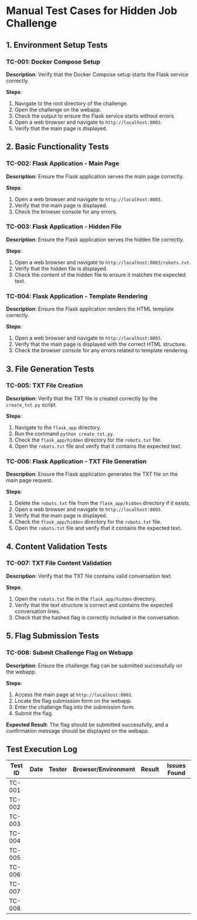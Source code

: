 # Manual Test Cases for Hidden Job Challenge

## 1. Environment Setup Tests

### TC-001: Docker Compose Setup
**Description**: Verify that the Docker Compose setup starts the Flask service correctly.

**Steps**:
1. Navigate to the root directory of the challenge.
2. Open the challenge on the webapp.
3. Check the output to ensure the Flask service starts without errors.
4. Open a web browser and navigate to `http://localhost:8003`.
5. Verify that the main page is displayed.

## 2. Basic Functionality Tests

### TC-002: Flask Application - Main Page
**Description**: Ensure the Flask application serves the main page correctly.

**Steps**:
1. Open a web browser and navigate to `http://localhost:8003`.
2. Verify that the main page is displayed.
3. Check the browser console for any errors.

### TC-003: Flask Application - Hidden File
**Description**: Ensure the Flask application serves the hidden file correctly.

**Steps**:
1. Open a web browser and navigate to `http://localhost:8003/robots.txt`.
2. Verify that the hidden file is displayed.
3. Check the content of the hidden file to ensure it matches the expected text.

### TC-004: Flask Application - Template Rendering
**Description**: Ensure the Flask application renders the HTML template correctly.

**Steps**:
1. Open a web browser and navigate to `http://localhost:8003`.
2. Verify that the main page is displayed with the correct HTML structure.
3. Check the browser console for any errors related to template rendering.

## 3. File Generation Tests

### TC-005: TXT File Creation
**Description**: Verify that the TXT file is created correctly by the `create_txt.py` script.

**Steps**:
1. Navigate to the `flask_app` directory.
2. Run the command `python create_txt.py`.
3. Check the `flask_app/hidden` directory for the `robots.txt` file.
4. Open the `robots.txt` file and verify that it contains the expected text.

### TC-006: Flask Application - TXT File Generation
**Description**: Ensure the Flask application generates the TXT file on the main page request.

**Steps**:
1. Delete the `robots.txt` file from the `flask_app/hidden` directory if it exists.
2. Open a web browser and navigate to `http://localhost:8003`.
3. Verify that the main page is displayed.
4. Check the `flask_app/hidden` directory for the `robots.txt` file.
5. Open the `robots.txt` file and verify that it contains the expected text.

## 4. Content Validation Tests

### TC-007: TXT File Content Validation
**Description**: Verify that the TXT file contains valid conversation text.

**Steps**:
1. Open the `robots.txt` file in the `flask_app/hidden` directory.
2. Verify that the text structure is correct and contains the expected conversation lines.
3. Check that the hashed flag is correctly included in the conversation.

## 5. Flag Submission Tests

### TC-008: Submit Challenge Flag on Webapp
**Description**: Ensure the challenge flag can be submitted successfully on the webapp.

**Steps**:
1. Access the main page at `http://localhost:8003`.
2. Locate the flag submission form on the webapp.
3. Enter the challenge flag into the submission form.
4. Submit the flag.

**Expected Result**: The flag should be submitted successfully, and a confirmation message should be displayed on the webapp.

## Test Execution Log

| Test ID | Date | Tester | Browser/Environment | Result | Issues Found |
|---------|------|--------|---------------------|--------|--------------|
| TC-001  |      |        |                     |        |              |
| TC-002  |      |        |                     |        |              |
| TC-003  |      |        |                     |        |              |
| TC-004  |      |        |                     |        |              |
| TC-005  |      |        |                     |        |              |
| TC-006  |      |        |                     |        |              |
| TC-007  |      |        |                     |        |              |
| TC-008  |      |        |                     |        |              |